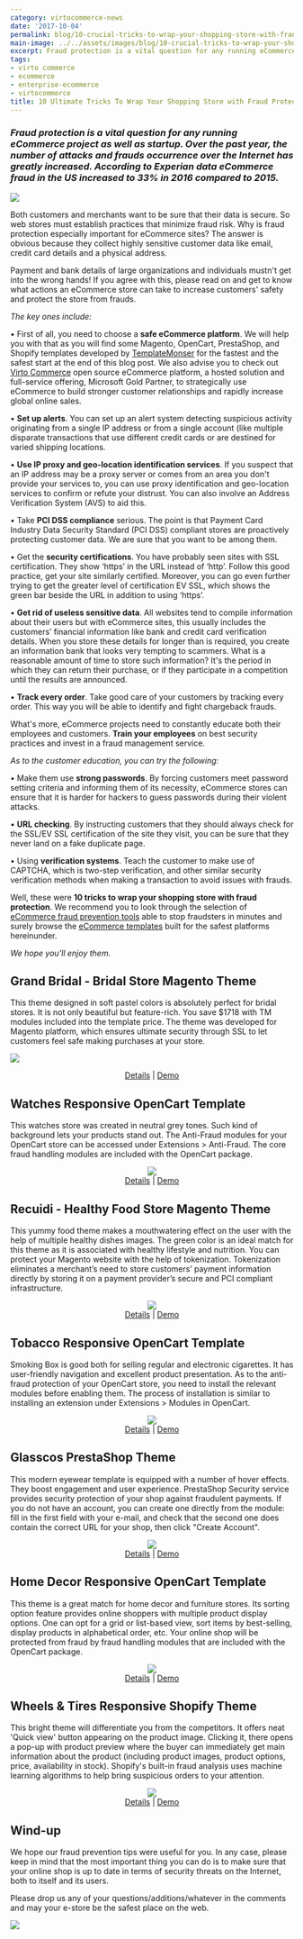 ```yaml
---
category: virtocommerce-news
date: '2017-10-04'
permalink: blog/10-crucial-tricks-to-wrap-your-shopping-store-with-fraud-protection
main-image: ../../assets/images/blog/10-crucial-tricks-to-wrap-your-shopping-store-with-fraud-protection.jpg
excerpt: Fraud protection is a vital question for any running eCommerce project as well as startup. Learn some key actions to increase customers' safety and protect the store. Check out 10 tricks to wrap your shopping store with fraud protection in our new article.
tags:
- virto commerce
- ecommerce
- enterprise-ecommerce
- virtocommerce
title: 10 Ultimate Tricks To Wrap Your Shopping Store with Fraud Protection
---
```

### <dfn>Fraud protection is a vital question for any running eCommerce project as well as startup. Over the past year, the number of attacks and frauds occurrence over the Internet has greatly increased. According to Experian data eCommerce fraud in the US increased to 33% in 2016 compared to 2015.</dfn>

<p class="center-img">
<img src='../../assets/images/blog/10-crucial-tricks-to-wrap-your-shopping-store-with-fraud-protection.gif'>
</p>

Both customers and merchants want to be sure that their data is secure. So web stores must establish practices that minimize fraud risk. Why is fraud protection especially important for eCommerce sites? The answer is obvious because they collect highly sensitive customer data like email, credit card details and a physical address.

Payment and bank details of large organizations and individuals mustn't get into the wrong hands! If you agree with this, please read on and get to know what actions an eCommerce store can take to increase customers' safety and protect the store from frauds.

<i>The key ones include:</i>

•	First of all, you need to choose a <strong>safe eCommerce platform</strong>. We will help you with that as you will find some Magento, OpenCart, PrestaShop, and Shopify templates developed by [TemplateMonser](https://www.templatemonster.com/?aff=virtocommerce&utm_campaign=blog_site_virtocommerce&utm_source=10.01.2017_guestpost&utm_medium=fraud) for the fastest and the safest start at the end of this blog post. We also advise you to check out [Virto Commerce](https://virtocommerce.com/) open source eCommerce platform, a hosted solution and full-service offering, Microsoft Gold Partner, to strategically use eCommerce to build stronger customer relationships and rapidly increase global online sales.

•	<strong>Set up alerts</strong>. You can set up an alert system detecting suspicious activity originating from a single IP address or from a single account (like multiple disparate transactions that use different credit cards or are destined for varied shipping locations.

•	<strong>Use IP proxy and geo-location identification services</strong>. If you suspect that an IP address may be a proxy server or comes from an area you don't provide your services to, you can use proxy identification and geo-location services to confirm or refute your distrust. You can also involve an Address Verification System (AVS) to aid this.

•	Take <strong>PCI DSS compliance</strong> serious. The point is that Payment Card Industry Data Security Standard (PCI DSS) compliant stores are proactively protecting customer data. We are sure that you want to be among them.

•	Get the <strong>security certifications</strong>. You have probably seen sites with SSL certification. They show ‘https’ in the URL instead of ‘http’. Follow this good practice, get your site similarly certified. Moreover, you can go even further trying to get the greater level of certification EV SSL, which shows the green bar beside the URL in addition to using ‘https’.

•	<strong>Get rid of useless sensitive data</strong>. All websites tend to compile information about their users but with eCommerce sites, this usually includes the customers’ financial information like bank and credit card verification details. When you store these details for longer than is required, you create an information bank that looks very tempting to scammers. What is a reasonable amount of time to store such information? It's the period in which they can return their purchase, or if they participate in a competition until the results are announced.

•	<strong>Track every order</strong>. Take good care of your customers by tracking every order. This way you will be able to identify and fight chargeback frauds.

What's more, eCommerce projects need to constantly educate both their employees and customers. <strong>Train your employees</strong> on best security practices and invest in a fraud management service.

<i>As to the customer education, you can try the following:</i>

•	Make them use <strong>strong passwords</strong>. By forcing customers meet password setting criteria and informing them of its necessity, eCommerce stores can ensure that it is harder for hackers to guess passwords during their violent attacks.

•	<strong>URL checking</strong>. By instructing customers that they should always check for the SSL/EV SSL certification of the site they visit, you can be sure that they never land on a fake duplicate page.

•	Using <strong>verification systems</strong>. Teach the customer to make use of CAPTCHA, which is two-step verification, and other similar security verification methods when making a transaction to avoid issues with frauds.

Well, these were <strong>10 tricks to wrap your shopping store with fraud protection</strong>. We recommend you to look through the selection of [eCommerce fraud prevention tools](https://www.templatemonster.com/blog/10-ecommerce-fraud-prevention-tools/) able to stop fraudsters in minutes and surely browse the [eCommerce templates](https://www.templatemonster.com/ecommerce-templates.php) built for the safest platforms hereinunder.

<i>We hope you'll enjoy them.</i>

<h2>Grand Bridal - Bridal Store Magento Theme</h2>

This theme designed in soft pastel colors is absolutely perfect for bridal stores. It is not only beautiful but feature-rich. You save $1718 with TM modules included into the template price. The theme was developed for Magento platform, which ensures ultimate security through SSL to let customers feel safe making purchases at your store.

<p class="center-img">
<img src='../../assets/images/blog/bridal-store-magento-theme.jpg'>
<div style="text-align: center;"><a href="/https://www.templatemonster.com/magento-themes/62101.html?aff=virtocommerce&utm_campaign=blog_site_virtocommerce&utm_source=10.01.2017_guestpost&utm_medium=fraud">Details</a> | <a href="/https://www.templatemonster.com/demo/62101.html?aff=virtocommerce&utm_campaign=blog_site_virtocommerce&utm_source=10.01.2017_guestpost&utm_medium=fraud">Demo</a></div>
</p>

<h2>Watches Responsive OpenCart Template</h2>

This watches store was created in neutral grey tones. Such kind of background lets your products stand out. The Anti-Fraud modules for your OpenCart store can be accessed under Extensions > Anti-Fraud. The core fraud handling modules are included with the OpenCart package.

<figure style="text-align: center;">
<img src='../../assets/images/blog/watches-responsive-opencart-template.jpg'>
<div style="text-align: center;"><a href="https://www.templatemonster.com/opencart-templates/watches-responsive-opencart-template-64111.html?aff=virtocommerce&utm_campaign=blog_site_virtocommerce&utm_source=10.01.2017_guestpost&utm_medium=fraud">Details</a> | <a href="https://www.templatemonster.com/demo/64111.html?aff=virtocommerce&utm_campaign=blog_site_virtocommerce&utm_source=10.01.2017_guestpost&utm_medium=fraud">Demo</a></div>
</figure>

<h2>Recuidi - Healthy Food Store Magento Theme</h2>

This yummy food theme makes a mouthwatering effect on the user with the help of multiple healthy dishes images. The green color is an ideal match for this theme as it is associated with healthy lifestyle and nutrition. You can protect your Magento website with the help of tokenization. Tokenization eliminates a merchant’s need to store customers’ payment information directly by storing it on a payment provider’s secure and PCI compliant infrastructure.

<figure style="text-align: center;">
<img src='../../assets/images/blog/healthy-food-store-magento-theme.jpg'>
<div style="text-align: center;"><a href="https://www.templatemonster.com/magento-themes/64136.html?aff=virtocommerce&utm_campaign=blog_site_virtocommerce&utm_source=10.01.2017_guestpost&utm_medium=fraud">Details</a> | <a href="https://www.templatemonster.com/demo/64136.html?aff=virtocommerce&utm_campaign=blog_site_virtocommerce&utm_source=10.01.2017_guestpost&utm_medium=fraud">Demo</a></div>
</figure>

<h2>Tobacco Responsive OpenCart Template</h2>

Smoking Box is good both for selling regular and electronic cigarettes. It has user-friendly navigation and excellent product presentation. As to the anti-fraud protection of your OpenCart store, you need to install the relevant modules before enabling them. The process of installation is similar to installing an extension under Extensions > Modules in OpenCart.

<figure style="text-align: center;">
<img src='../../assets/images/blog/tobacco-responsive-opencart-template.jpg'>
<div style="text-align: center;"><a href="https://www.templatemonster.com/opencart-templates/tobacco-responsive-opencart-template-64500.html?aff=virtocommerce&utm_campaign=blog_site_virtocommerce&utm_source=10.01.2017_guestpost&utm_medium=fraud">Details</a> | <a href="https://www.templatemonster.com/demo/64500.html?aff=virtocommerce&utm_campaign=blog_site_virtocommerce&utm_source=10.01.2017_guestpost&utm_medium=fraud">Demo</a></div>
</figure>

<h2>Glasscos PrestaShop Theme</h2>

This modern eyewear template is equipped with a number of hover effects. They boost engagement and user experience. PrestaShop Security service provides security protection of your shop against fraudulent payments. If you do not have an account, you can create one directly from the module: fill in the first field with your e-mail, and check that the second one does contain the correct URL for your shop, then click "Create Account".

<figure style="text-align: center;">
<img src='../../assets/images/blog/glasscos-prestashop-theme.jpg'>
<div style="text-align: center;"><a href="https://www.templatemonster.com/prestashop-themes/64764.html?aff=virtocommerce&utm_campaign=blog_site_virtocommerce&utm_source=10.01.2017_guestpost&utm_medium=fraud">Details</a> | <a href="https://www.templatemonster.com/demo/64764.html?aff=virtocommerce&utm_campaign=blog_site_virtocommerce&utm_source=10.01.2017_guestpost&utm_medium=fraud">Demo</a></div>
</figure>

<h2>Home Decor Responsive OpenCart Template</h2>

This theme is a great match for home decor and furniture stores. Its sorting option feature provides online shoppers with multiple product display options. One can opt for a grid or list-based view, sort items by best-selling, display products in alphabetical order, etc. Your online shop will be protected from fraud by fraud handling modules that are included with the OpenCart package.

<figure style="text-align: center;">
<img src='../../assets/images/blog/homedecor-responsive-opencart-template.jpg'>
<div style="text-align: center;"><a href="https://www.templatemonster.com/opencart-templates/home-decor-responsive-opencart-template-64029.html?aff=virtocommerce&utm_campaign=blog_site_virtocommerce&utm_source=10.01.2017_guestpost&utm_medium=fraud">Details</a> | <a href="https://www.templatemonster.com/demo/64029.html?aff=virtocommerce&utm_campaign=blog_site_virtocommerce&utm_source=10.01.2017_guestpost&utm_medium=fraud">Demo</a></div>
</figure>

<h2>Wheels & Tires Responsive Shopify Theme</h2>

This bright theme will differentiate you from the competitors. It offers neat 'Quick view' button appearing on the product image. Clicking it, there opens a pop-up with product preview where the buyer can immediately get main information about the product (including product images, product options, price, availability in stock). Shopify's built-in fraud analysis uses machine learning algorithms to help bring suspicious orders to your attention.

<figure style="text-align: center;">
<img src='../../assets/images/blog/wheels-and-tires-responsive-shopify-theme.jpg'>
<div style="text-align: center;"><a href="https://www.templatemonster.com/shopify-themes/wheels-tires-responsive-shopify-theme-64055.html?aff=virtocommerce&utm_campaign=blog_site_virtocommerce&utm_source=10.01.2017_guestpost&utm_medium=fraud">Details</a> | <a href="https://www.templatemonster.com/demo/64055.html?aff=virtocommerce&utm_campaign=blog_site_virtocommerce&utm_source=10.01.2017_guestpost&utm_medium=fraud">Demo</a></div>
</figure>

<h2><strong>Wind-up</strong></h2>

We hope our fraud prevention tips were useful for you. In any case, please keep in mind that the most important thing you can do is to make sure that your online shop is up to date in terms of security threats on the Internet, both to itself and its users.

Please drop us any of your questions/additions/whatever in the comments and may your e-store be the safest place on the web.

<img src='../../assets/images/blog/10-ways-to-earn-money-and-become-rich-in-the-internet.jpg'>

